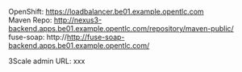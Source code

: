
OpenShift: https://loadbalancer.be01.example.opentlc.com  
Maven Repo: http://nexus3-backend.apps.be01.example.opentlc.com/repository/maven-public/  
fuse-soap: http://http://fuse-soap-backend.apps.be01.example.opentlc.com/




3Scale admin URL: xxx 
